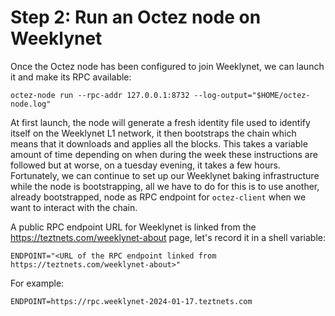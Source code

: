 # Step 2: Run an Octez node on Weeklynet

Once the Octez node has been configured to join Weeklynet, we can launch it and make its RPC available:

```
octez-node run --rpc-addr 127.0.0.1:8732 --log-output="$HOME/octez-node.log"
```

At first launch, the node will generate a fresh identity file used to identify itself on the Weeklynet L1 network, it then bootstraps the chain which means that it downloads and applies all the blocks. This takes a variable amount of time depending on when during the week these instructions are followed but at worse, on a tuesday evening, it takes a few hours. Fortunately, we can continue to set up our Weeklynet baking infrastructure while the node is bootstrapping, all we have to do for this is to use another, already bootstrapped, node as RPC endpoint for `octez-client` when we want to interact with the chain.

A public RPC endpoint URL for Weeklynet is linked from the https://teztnets.com/weeklynet-about page, let's record it in a shell variable:
```
ENDPOINT="<URL of the RPC endpoint linked from https://teztnets.com/weeklynet-about>"
```

For example:

```
ENDPOINT=https://rpc.weeklynet-2024-01-17.teztnets.com
```
